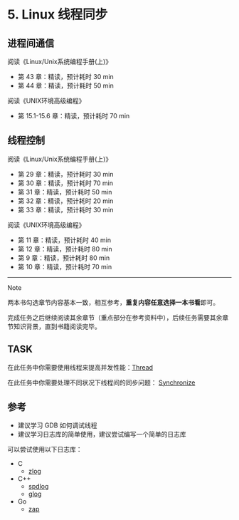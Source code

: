 # 5. Linux 线程同步

## 进程间通信

阅读《Linux/Unix系统编程手册(上)》

- 第 43 章：精读，预计耗时 30 min
- 第 44 章：精读，预计耗时 50 min

阅读《UNIX环境高级编程》

- 第 15.1-15.6 章：精读，预计耗时 70 min

## 线程控制

阅读《Linux/Unix系统编程手册(上)》

- 第 29 章：精读，预计耗时 30 min
- 第 30 章：精读，预计耗时 70 min
- 第 31 章：精读，预计耗时 50 min
- 第 32 章：精读，预计耗时 20 min
- 第 33 章：精读，预计耗时 30 min

阅读《UNIX环境高级编程》

- 第 11 章：精读，预计耗时 40 min
- 第 12 章：精读，预计耗时 80 min
- 第 9 章：精读，预计耗时 80 min
- 第 10 章：精读，预计耗时 70 min

---

> [!NOTE]
>
> 两本书勾选章节内容基本一致，相互参考，**重复内容任意选择一本书看**即可。
>
> 完成任务之后继续阅读其余章节（重点部分在参考资料中），后续任务需要其余章节知识背景，直到书籍阅读完毕。

## TASK

在此任务中你需要使用线程来提高并发性能：[Thread](../project/thread.md)

在此任务中你需要处理不同状况下线程间的同步问题： [Synchronize](../project/synchronize.md)

## 参考

- 建议学习 GDB 如何调试线程
- 建议学习日志库的简单使用，建议尝试编写一个简单的日志库

可以尝试使用以下日志库：

- C
    - [zlog](http://hardysimpson.github.com/zlog)
- C++
    - [spdlog](https://github.com/gabime/spdlog)
    - [glog](https://github.com/google/glog)
- Go
    - [zap](https://github.com/uber-go/zap)
